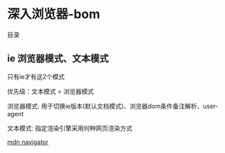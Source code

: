 # 深入浏览器-bom

目录

## ie 浏览器模式、文本模式

只有ie才有这2个模式

优先级：文本模式 > 浏览器模式

浏览器模式: 用于切换ie版本(默认文档模式)、浏览器dom条件备注解析、user-agent

文本模式: 指定渲染引擎采用何种网页渲染方式

[mdn navigator](https://developer.mozilla.org/zh-CN/docs/Web/API/Navigator)